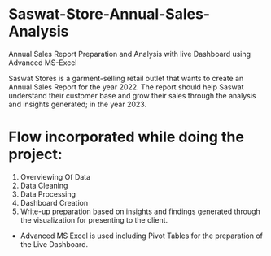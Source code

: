 # Saswat-Store-Annual-Sales-Analysis
Annual Sales Report Preparation and Analysis with live Dashboard using Advanced MS-Excel

Saswat Stores is a garment-selling retail outlet that wants to create an Annual Sales Report for the year 2022. The report should help Saswat understand their customer base and grow their sales through the analysis and insights generated; in the year 2023.
# Flow incorporated while doing the project:
1. Overviewing Of Data
2. Data Cleaning
3. Data Processing
4. Dashboard Creation
5. Write-up preparation based on insights and findings generated through the visualization for presenting to the client.
* Advanced MS Excel is used including Pivot Tables for the preparation of the Live Dashboard.
